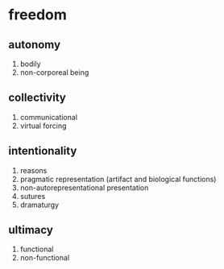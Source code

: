 # freedom

## autonomy

1. bodily
2. non-corporeal being

## collectivity

1. communicational
2. virtual forcing

## intentionality

1. reasons
2. pragmatic representation (artifact and biological functions)
3. non-autorepresentational presentation
4. sutures
5. dramaturgy

## ultimacy

1. functional
2. non-functional

<!-- EOF -->

